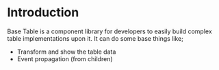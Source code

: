 # Introduction

Base Table is a component library for developers to easily build complex table implementations upon it. It can do some base things like;

* Transform and show the table data
* Event propagation (from children)
